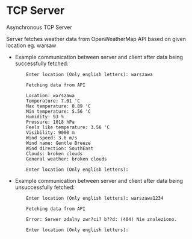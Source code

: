 # TCP Server
Asynchronous TCP Server
 
Server fetches weather data from OpenWeatherMap API based on given location eg. warsaw

<ul>
    <li>
        Example communication between server and client after data being successfully fetched:

        Enter location (Only english letters): warszawa

        Fetching data from API

        Location: warszawa
        Temperature: 7.01 'C
        Max temperature: 8.89 'C
        Min temperature: 5.56 'C
        Humidity: 93 %
        Pressure: 1018 hPa
        Feels like temperature: 3.56 'C
        Visibility: 9000 m
        Wind speed: 3.6 m/s
        Wind name: Gentle Breeze
        Wind direction: SouthEast
        Clouds: broken clouds
        General weather: broken clouds

        Enter location (Only english letters):
 </ul>
 
 <ul>
    <li>
        Example communication between server and client after data being unsuccessfully fetched:

        Enter location (Only english letters): warszawa1234

        Fetching data from API

        Error: Serwer zdalny zwr?ci? b??d: (404) Nie znaleziono.

        Enter location (Only english letters):
<ul>
